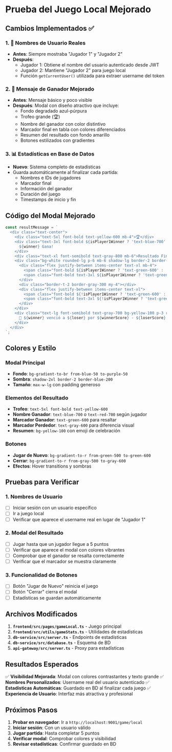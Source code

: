 # Prueba del Juego Local Mejorado

## Cambios Implementados ✅

### 1. 👤 Nombres de Usuario Reales
- **Antes**: Siempre mostraba "Jugador 1" y "Jugador 2"
- **Después**: 
  - Jugador 1: Obtiene el nombre del usuario autenticado desde JWT
  - Jugador 2: Mantiene "Jugador 2" para juego local
  - Función `getCurrentUser()` utilizada para extraer username del token

### 2. 🎨 Mensaje de Ganador Mejorado
- **Antes**: Mensaje básico y poco visible
- **Después**: Modal con diseño atractivo que incluye:
  - Fondo degradado azul-púrpura
  - Trofeo grande (🏆)
  - Nombre del ganador con color distintivo
  - Marcador final en tabla con colores diferenciados
  - Resumen del resultado con fondo amarillo
  - Botones estilizados con gradientes

### 3. 📊 Estadísticas en Base de Datos
- **Nuevo**: Sistema completo de estadísticas
- Guarda automáticamente al finalizar cada partida:
  - Nombres e IDs de jugadores
  - Marcador final
  - Información del ganador
  - Duración del juego
  - Timestamps de inicio y fin

## Código del Modal Mejorado

```javascript
const resultMessage = `
  <div class="text-center">
    <div class="text-5xl font-bold text-yellow-600 mb-4">🏆</div>
    <div class="text-3xl font-bold ${isPlayer1Winner ? 'text-blue-700' : 'text-red-700'} mb-4">
      ${winner} Gana!
    </div>
    <div class="text-xl font-semibold text-gray-800 mb-6">Resultado Final</div>
    <div class="bg-white rounded-lg p-6 mb-6 shadow-lg border-2 border-gray-200">
      <div class="flex justify-between items-center text-xl mb-4">
        <span class="font-bold ${isPlayer1Winner ? 'text-green-600' : 'text-gray-600'}">${player1Name}</span>
        <span class="font-bold text-3xl ${isPlayer1Winner ? 'text-green-600' : 'text-gray-600'}">${gameState.score.left}</span>
      </div>
      <div class="border-t-2 border-gray-300 my-4"></div>
      <div class="flex justify-between items-center text-xl">
        <span class="font-bold ${!isPlayer1Winner ? 'text-green-600' : 'text-gray-600'}">${player2Name}</span>
        <span class="font-bold text-3xl ${!isPlayer1Winner ? 'text-green-600' : 'text-gray-600'}">${gameState.score.right}</span>
      </div>
    </div>
    <div class="text-lg font-semibold text-gray-700 bg-yellow-100 p-3 rounded-lg">
      🎉 ${winner} venció a ${loser} por ${winnerScore} - ${loserScore}
    </div>
  </div>
`;
```

## Colores y Estilo

### Modal Principal
- **Fondo**: `bg-gradient-to-br from-blue-50 to-purple-50`
- **Sombra**: `shadow-2xl border-2 border-blue-200`
- **Tamaño**: `max-w-lg` con padding generoso

### Elementos del Resultado
- **Trofeo**: `text-5xl font-bold text-yellow-600`
- **Nombre Ganador**: `text-blue-700` o `text-red-700` según jugador
- **Marcador Ganador**: `text-green-600` para resaltar
- **Marcador Perdedor**: `text-gray-600` para diferencia visual
- **Resumen**: `bg-yellow-100` con emoji de celebración

### Botones
- **Jugar de Nuevo**: `bg-gradient-to-r from-green-500 to-green-600`
- **Cerrar**: `bg-gradient-to-r from-gray-500 to-gray-600`
- **Efectos**: Hover transitions y sombras

## Pruebas para Verificar

### 1. Nombres de Usuario
- [ ] Iniciar sesión con un usuario específico
- [ ] Ir a juego local
- [ ] Verificar que aparece el username real en lugar de "Jugador 1"

### 2. Modal del Resultado
- [ ] Jugar hasta que un jugador llegue a 5 puntos
- [ ] Verificar que aparece el modal con colores vibrantes
- [ ] Comprobar que el ganador se resalta correctamente
- [ ] Verificar que el marcador se muestra claramente

### 3. Funcionalidad de Botones
- [ ] Botón "Jugar de Nuevo" reinicia el juego
- [ ] Botón "Cerrar" cierra el modal
- [ ] Estadísticas se guardan automáticamente

## Archivos Modificados

1. **`frontend/src/pages/gameLocal.ts`** - Juego principal
2. **`frontend/src/utils/gameStats.ts`** - Utilidades de estadísticas
3. **`db-service/src/server.ts`** - Endpoints de estadísticas
4. **`db-service/src/database.ts`** - Esquema de BD
5. **`api-gateway/src/server.ts`** - Proxy para estadísticas

## Resultados Esperados

✅ **Visibilidad Mejorada**: Modal con colores contrastantes y texto grande
✅ **Nombres Personalizados**: Username real del usuario autenticado
✅ **Estadísticas Automáticas**: Guardado en BD al finalizar cada juego
✅ **Experiencia de Usuario**: Interfaz más atractiva y profesional

## Próximos Pasos

1. **Probar en navegador**: Ir a `http://localhost:9001/game/local`
2. **Iniciar sesión**: Con un usuario válido
3. **Jugar partida**: Hasta completar 5 puntos
4. **Verificar modal**: Comprobar colores y visibilidad
5. **Revisar estadísticas**: Confirmar guardado en BD
